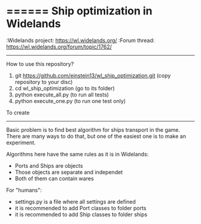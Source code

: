 ======
Ship optimization in Widelands
======

:Widelands project: https://wl.widelands.org/
:Forum thread: https://wl.widelands.org/forum/topic/1762/

------

How to use this repository?

1. git https://github.com/einstein13/wl_ship_optimization.git (copy repository to your disc)
2. cd wl_ship_optimization (go to its folder)
3. python execute_all.py (to run all tests)
4. python execute_one.py (to run one test only)

To create 

------
Basic problem is to find best algorithm for ships transport in the game.
There are many ways to do that, but one of the easiest one is to make an experiment.

Algorithms here have the same rules as it is in Widelands:

* Ports and Ships are objects
* Those objects are separate and independet
* Both of them can contain wares

For "humans":

* settings.py is a file where all settings are defined
* it is recommended to add Port classes to folder ports
* it is recommended to add Ship classes to folder ships

